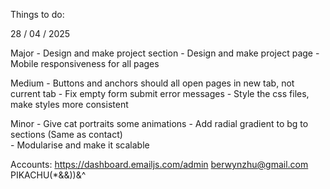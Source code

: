 Things to do:

28 / 04 / 2025
  
  Major
    - Design and make project section
    - Design and make project page
    - Mobile responsiveness for all pages

  Medium
    - Buttons and anchors should all open pages in new tab, not current tab
    - Fix empty form submit error messages
    - Style the css files, make styles more consistent

  Minor
    - Give cat portraits some animations
    - Add radial gradient to bg to sections (Same as contact)\
    - Modularise and make it scalable

Accounts:
https://dashboard.emailjs.com/admin
berwynzhu@gmail.com
PIKACHU(*&&))&^

